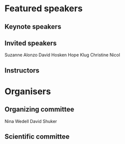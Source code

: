 # Featured speakers

## Keynote speakers


## Invited speakers

Suzanne Alonzo
David Hosken
Hope Klug
Christine Nicol

## Instructors


# Organisers


## Organizing committee

Nina Wedell
David Shuker

## Scientific committee

